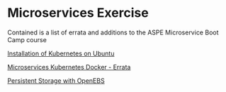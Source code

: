 # Microservices Exercise

Contained is a list of errata and additions to the ASPE Microservice Boot Camp course

[Installation of Kubernetes on Ubuntu](kubernetes_setup.md)

[Microservices Kubernetes Docker - Errata](microservices_kubernetes_docker-errata.md)

[Persistent Storage with OpenEBS](persistentStorage-openebs.md)
